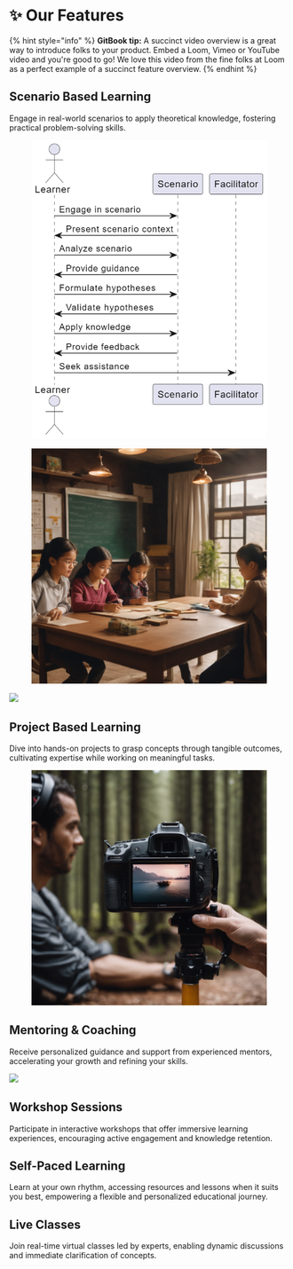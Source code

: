 # ✨ Our Features

{% hint style="info" %}
**GitBook tip:** A succinct video overview is a great way to introduce folks to your product. Embed a Loom, Vimeo or YouTube video and you're good to go! We love this video from the fine folks at Loom as a perfect example of a succinct feature overview.
{% endhint %}

## Scenario Based Learning

Engage in real-world scenarios to apply theoretical knowledge, fostering practical problem-solving skills.

<figure><img src="../.gitbook/assets/chatuml-diagram.png" alt=""><figcaption></figcaption></figure>

<figure><img src="../.gitbook/assets/Generate a Scen 1.png" alt=""><figcaption></figcaption></figure>

![](https://images.unsplash.com/photo-1555774698-0b77e0d5fac6?crop=entropy\&cs=tinysrgb\&fm=jpg\&ixid=MnwxOTcwMjR8MHwxfHNlYXJjaHwyfHxhcHB8ZW58MHx8fHwxNjYwNTgzMzQz\&ixlib=rb-1.2.1\&q=80)

## Project Based Learning

Dive into hands-on projects to grasp concepts through tangible outcomes, cultivating expertise while working on meaningful tasks.

<figure><img src="../.gitbook/assets/Generate a Proj 0.png" alt=""><figcaption></figcaption></figure>

## Mentoring & Coaching

Receive personalized guidance and support from experienced mentors, accelerating your growth and refining your skills.

![](https://images.unsplash.com/photo-1569144157591-c60f3f82f137?crop=entropy\&cs=tinysrgb\&fm=jpg\&ixid=MnwxOTcwMjR8MHwxfHNlYXJjaHwxfHxmZWF0dXJlfGVufDB8fHx8MTY2MDU4MzM1OQ\&ixlib=rb-1.2.1\&q=80)

## Workshop Sessions

Participate in interactive workshops that offer immersive learning experiences, encouraging active engagement and knowledge retention.

## Self-Paced Learning

Learn at your own rhythm, accessing resources and lessons when it suits you best, empowering a flexible and personalized educational journey.

## Live Classes

Join real-time virtual classes led by experts, enabling dynamic discussions and immediate clarification of concepts.





